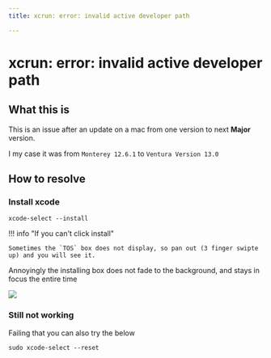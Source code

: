 ```yaml
---
title: xcrun: error: invalid active developer path

---
```


# xcrun: error: invalid active developer path

## What this is

This is an issue after an update on a mac from one version to next **Major** version.

I my case it was from `Monterey 12.6.1` to `Ventura Version 13.0`

## How to resolve

### Install xcode

```shell
xcode-select --install
```

!!! info "If you can't click install"

    Sometimes the `TOS` box does not display, so pan out (3 finger swipte up) and you will see it.

Annoyingly the installing box does not fade to the background, and stays in focus the entire time

![](/assets/xcode.png)


### Still not working

Failing that you can also try the below


```shell
sudo xcode-select --reset
```